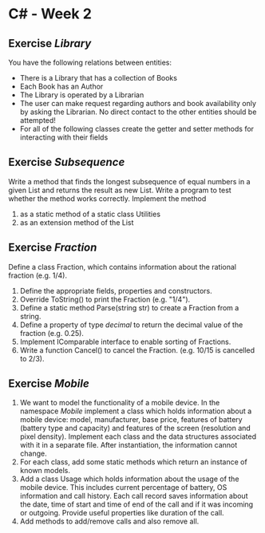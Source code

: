 
# C\# - Week 2


## Exercise *Library*
You have the following relations between entities:
+ There is a Library that has a collection of Books
+ Each Book has an Author
+ The Library is operated by a Librarian
+ The user can make request regarding authors and book availability only by asking the Librarian. No direct contact to the other entities should be attempted!
+ For all of the following classes create the getter and setter methods for interacting with their fields


## Exercise *Subsequence*
Write a  method that finds the longest subsequence of equal numbers in a given List<int> and returns the result as new List<int>. Write a program to test whether the method works correctly. Implement the method
1. as a static method of a static class Utilities
2. as an extension method of the List<int>


## Exercise *Fraction*
Define a class Fraction, which contains information about the rational fraction (e.g. 1/4). 
1. Define the appropriate fields, properties and constructors.
2. Override ToString() to print the Fraction (e.g. "1/4").
3. Define a static method Parse(string str) to create a Fraction from a string.
4. Define a property of type *decimal* to return the decimal value of the fraction (e.g. 0.25).
5. Implement IComparable interface to enable sorting of Fractions.
5. Write a function Cancel() to cancel the Fraction. (e.g. 10/15 is cancelled to 2/3).


## Exercise *Mobile*
1. We want to model the functionality of a mobile device. In the namespace *Mobile* implement a class which holds information about a mobile device: model, manufacturer, base price, features of battery (battery type and capacity) and features of the screen (resolution and pixel density). Implement each class and the data structures associated with it in a separate file. After instantiation, the information cannot change.
3. For each class, add some static methods which return an instance of known models.
4. Add a class Usage which holds information about the usage of the mobile device. This includes current percentage of battery,  OS information and call history. Each call record saves information about the date, time of start and time of end of the call and if it was incoming or outgoing. Provide useful properties like duration of the call.
5. Add methods to add/remove calls and also remove all.
